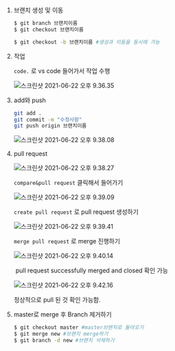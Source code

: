 1. 브랜치 생성 및 이동

   ```bash
   $ git branch 브랜치이름
   $ git checkout 브랜치이름
   ```

   ```bash
   $ git checkout -b 브랜치이름 #생성과 이동을 동시에 가능
   ```

2. 작업

   `code.` 로 vs code 들어가서 작업 수행

   ![스크린샷 2021-06-22 오후 9.36.35](/Users/jamie/Library/Application%20Support/typora-user-images/%E1%84%89%E1%85%B3%E1%84%8F%E1%85%B3%E1%84%85%E1%85%B5%E1%86%AB%E1%84%89%E1%85%A3%E1%86%BA%202021-06-22%20%E1%84%8B%E1%85%A9%E1%84%92%E1%85%AE%209.36.35.png)

3. add와 push

   ```bash
   git add .
   git commit -m "수정사항"
   git push origin 브랜치이름
   ```

   ![스크린샷 2021-06-22 오후 9.38.08](/Users/jamie/Library/Application%20Support/typora-user-images/%E1%84%89%E1%85%B3%E1%84%8F%E1%85%B3%E1%84%85%E1%85%B5%E1%86%AB%E1%84%89%E1%85%A3%E1%86%BA%202021-06-22%20%E1%84%8B%E1%85%A9%E1%84%92%E1%85%AE%209.38.08.png)

4. pull request

   ![스크린샷 2021-06-22 오후 9.38.27](/Users/jamie/Desktop/%E1%84%89%E1%85%B3%E1%84%8F%E1%85%B3%E1%84%85%E1%85%B5%E1%86%AB%E1%84%89%E1%85%A3%E1%86%BA%202021-06-22%20%E1%84%8B%E1%85%A9%E1%84%92%E1%85%AE%209.38.27.png)

   `compare&pull request`  클릭해서 들어가기

   ![스크린샷 2021-06-22 오후 9.39.09](/Users/jamie/Library/Application%20Support/typora-user-images/%E1%84%89%E1%85%B3%E1%84%8F%E1%85%B3%E1%84%85%E1%85%B5%E1%86%AB%E1%84%89%E1%85%A3%E1%86%BA%202021-06-22%20%E1%84%8B%E1%85%A9%E1%84%92%E1%85%AE%209.39.09.png)

   `create pull request` 로 pull request 생성하기

   ![스크린샷 2021-06-22 오후 9.39.41](/Users/jamie/Library/Application%20Support/typora-user-images/%E1%84%89%E1%85%B3%E1%84%8F%E1%85%B3%E1%84%85%E1%85%B5%E1%86%AB%E1%84%89%E1%85%A3%E1%86%BA%202021-06-22%20%E1%84%8B%E1%85%A9%E1%84%92%E1%85%AE%209.39.41.png)

   `merge pull request` 로 merge 진행하기

   ![스크린샷 2021-06-22 오후 9.40.14](/Users/jamie/Library/Application%20Support/typora-user-images/%E1%84%89%E1%85%B3%E1%84%8F%E1%85%B3%E1%84%85%E1%85%B5%E1%86%AB%E1%84%89%E1%85%A3%E1%86%BA%202021-06-22%20%E1%84%8B%E1%85%A9%E1%84%92%E1%85%AE%209.40.14.png)

   ​	pull request successfully merged and closed 확인 가능

   ![스크린샷 2021-06-22 오후 9.42.16](/Users/jamie/Library/Application%20Support/typora-user-images/%E1%84%89%E1%85%B3%E1%84%8F%E1%85%B3%E1%84%85%E1%85%B5%E1%86%AB%E1%84%89%E1%85%A3%E1%86%BA%202021-06-22%20%E1%84%8B%E1%85%A9%E1%84%92%E1%85%AE%209.42.16.png)

   정상적으로 pull 된 것 확인 가능함.

5. master로 merge 후 Branch 제거하기 

   ```bash
   $ git checkout master #master브랜치로 돌아오기
   $ git merge new #브랜치 merge하기
   $ git branch -d new #브랜치 삭제하기
   ```

















